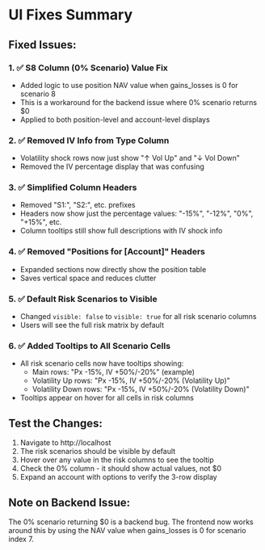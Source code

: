 # UI Fixes Summary

## Fixed Issues:

### 1. ✅ S8 Column (0% Scenario) Value Fix
- Added logic to use position NAV value when gains_losses is 0 for scenario 8
- This is a workaround for the backend issue where 0% scenario returns $0
- Applied to both position-level and account-level displays

### 2. ✅ Removed IV Info from Type Column
- Volatility shock rows now just show "↑ Vol Up" and "↓ Vol Down"
- Removed the IV percentage display that was confusing

### 3. ✅ Simplified Column Headers
- Removed "S1:", "S2:", etc. prefixes
- Headers now show just the percentage values: "-15%", "-12%", "0%", "+15%", etc.
- Column tooltips still show full descriptions with IV shock info

### 4. ✅ Removed "Positions for [Account]" Headers
- Expanded sections now directly show the position table
- Saves vertical space and reduces clutter

### 5. ✅ Default Risk Scenarios to Visible
- Changed `visible: false` to `visible: true` for all risk scenario columns
- Users will see the full risk matrix by default

### 6. ✅ Added Tooltips to All Scenario Cells
- All risk scenario cells now have tooltips showing:
  - Main rows: "Px -15%, IV +50%/-20%" (example)
  - Volatility Up rows: "Px -15%, IV +50%/-20% (Volatility Up)"
  - Volatility Down rows: "Px -15%, IV +50%/-20% (Volatility Down)"
- Tooltips appear on hover for all cells in risk columns

## Test the Changes:
1. Navigate to http://localhost
2. The risk scenarios should be visible by default
3. Hover over any value in the risk columns to see the tooltip
4. Check the 0% column - it should show actual values, not $0
5. Expand an account with options to verify the 3-row display

## Note on Backend Issue:
The 0% scenario returning $0 is a backend bug. The frontend now works around this by using the NAV value when gains_losses is 0 for scenario index 7.
